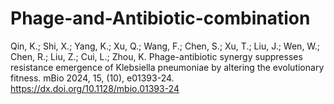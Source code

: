 # Phage-and-Antibiotic-combination
Qin, K.; Shi, X.; Yang, K.; Xu, Q.; Wang, F.; Chen, S.; Xu, T.; Liu, J.; Wen, W.; Chen, R.; Liu, Z.; Cui, L.; Zhou, K. Phage-antibiotic synergy suppresses resistance emergence of Klebsiella pneumoniae by altering the evolutionary fitness. mBio 2024, 15, (10), e01393-24. https://dx.doi.org/10.1128/mbio.01393-24

